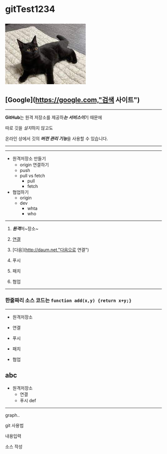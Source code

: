 # gitTest1234
![아기 고양이](./images/cat.jpg)
---
[Google](https://google.com,"검색 사이트")
---
---
**GitHub**는 원격 저장소를 제공하***는 서비스이***기 때문에

따로 깃을 *설치*하지 않고도

온라인 상에서 깃의 ***버전 관리 기능***을 사용할 수 있습니다.

---
---
+ 원격저장소 만들기
   - origin 연결하기
   - push
   + pull vs fetch
     - pull
     - fetch
+ 협업하기
   - origin
   - dev
      + whta
      + who
---
1. ***원격***저~장소~

2. [연결](http://naver.com)

6. [다음](http://daum.net,"다음으로 연결")

3. 푸시

4. 패치

5. 협업
---
### 한줄짜리 소스 코드는 `function add(x,y) {return x+y;}`
---
- 원격저장소

-  연결

-  푸시

-  패치

-  협업


abc
----------
- 원격저장소
  -  연결
  -  푸시
def
***
graph..




git 사용법


내용입력

소스 작성
